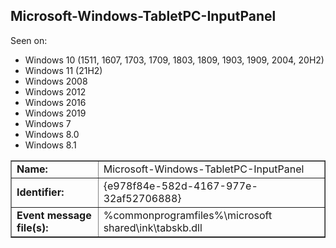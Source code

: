 ## Microsoft-Windows-TabletPC-InputPanel

Seen on:
* Windows 10 (1511, 1607, 1703, 1709, 1803, 1809, 1903, 1909, 2004, 20H2)
* Windows 11 (21H2)
* Windows 2008
* Windows 2012
* Windows 2016
* Windows 2019
* Windows 7
* Windows 8.0
* Windows 8.1

<table border="1" class="docutils">
  <tbody>
    <tr>
      <td><b>Name:</b></td>
      <td>Microsoft-Windows-TabletPC-InputPanel</td>
    </tr>
    <tr>
      <td><b>Identifier:</b></td>
      <td>{e978f84e-582d-4167-977e-32af52706888}</td>
    </tr>
    <tr>
      <td><b>Event message file(s):</b></td>
      <td>%commonprogramfiles%\microsoft shared\ink\tabskb.dll</td>
    </tr>
  </tbody>
</table>

&nbsp;

